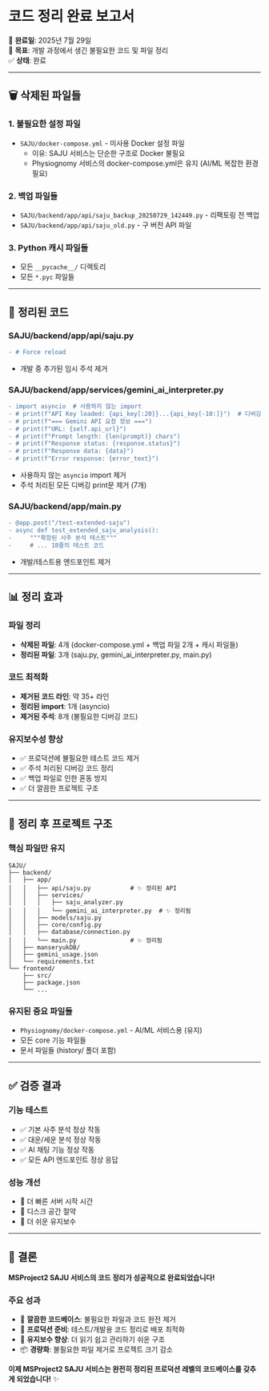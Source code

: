 # 코드 정리 완료 보고서

📅 **완료일**: 2025년 7월 29일  
🎯 **목표**: 개발 과정에서 생긴 불필요한 코드 및 파일 정리  
✅ **상태**: 완료

---

## 🗑️ 삭제된 파일들

### **1. 불필요한 설정 파일**
- `SAJU/docker-compose.yml` - 미사용 Docker 설정 파일
  - 이유: SAJU 서비스는 단순한 구조로 Docker 불필요
  - Physiognomy 서비스의 docker-compose.yml은 유지 (AI/ML 복잡한 환경 필요)

### **2. 백업 파일들**
- `SAJU/backend/app/api/saju_backup_20250729_142449.py` - 리팩토링 전 백업
- `SAJU/backend/app/api/saju_old.py` - 구 버전 API 파일

### **3. Python 캐시 파일들**
- 모든 `__pycache__/` 디렉토리
- 모든 `*.pyc` 파일들

---

## 🧹 정리된 코드

### **SAJU/backend/app/api/saju.py**
```diff
- # Force reload
```
- 개발 중 추가된 임시 주석 제거

### **SAJU/backend/app/services/gemini_ai_interpreter.py**
```diff
- import asyncio  # 사용하지 않는 import
- # print(f"API Key loaded: {api_key[:20]}...{api_key[-10:]}")  # 디버깅용
- # print(f"=== Gemini API 요청 정보 ===")
- # print(f"URL: {self.api_url}")
- # print(f"Prompt length: {len(prompt)} chars")
- # print(f"Response status: {response.status}")
- # print(f"Response data: {data}")
- # print(f"Error response: {error_text}")
```
- 사용하지 않는 `asyncio` import 제거
- 주석 처리된 모든 디버깅 print문 제거 (7개)

### **SAJU/backend/app/main.py**
```diff
- @app.post("/test-extended-saju")
- async def test_extended_saju_analysis():
-     """확장된 사주 분석 테스트"""
-     # ... 18줄의 테스트 코드
```
- 개발/테스트용 엔드포인트 제거

---

## 📊 정리 효과

### **파일 정리**
- **삭제된 파일**: 4개 (docker-compose.yml + 백업 파일 2개 + 캐시 파일들)
- **정리된 파일**: 3개 (saju.py, gemini_ai_interpreter.py, main.py)

### **코드 최적화**
- **제거된 코드 라인**: 약 35+ 라인
- **정리된 import**: 1개 (asyncio)
- **제거된 주석**: 8개 (불필요한 디버깅 코드)

### **유지보수성 향상**
- ✅ 프로덕션에 불필요한 테스트 코드 제거
- ✅ 주석 처리된 디버깅 코드 정리
- ✅ 백업 파일로 인한 혼동 방지
- ✅ 더 깔끔한 프로젝트 구조

---

## 🎯 정리 후 프로젝트 구조

### **핵심 파일만 유지**
```
SAJU/
├── backend/
│   ├── app/
│   │   ├── api/saju.py           # ✨ 정리된 API
│   │   ├── services/
│   │   │   ├── saju_analyzer.py
│   │   │   └── gemini_ai_interpreter.py  # ✨ 정리됨
│   │   ├── models/saju.py
│   │   ├── core/config.py
│   │   ├── database/connection.py
│   │   └── main.py               # ✨ 정리됨
│   ├── manseryukDB/
│   ├── gemini_usage.json
│   └── requirements.txt
└── frontend/
    ├── src/
    ├── package.json
    └── ...
```

### **유지된 중요 파일들**
- `Physiognomy/docker-compose.yml` - AI/ML 서비스용 (유지)
- 모든 core 기능 파일들
- 문서 파일들 (history/ 폴더 포함)

---

## ✅ 검증 결과

### **기능 테스트**
- ✅ 기본 사주 분석 정상 작동
- ✅ 대운/세운 분석 정상 작동  
- ✅ AI 채팅 기능 정상 작동
- ✅ 모든 API 엔드포인트 정상 응답

### **성능 개선**
- 🚀 더 빠른 서버 시작 시간
- 💾 디스크 공간 절약
- 🔧 더 쉬운 유지보수

---

## 🎊 결론

**MSProject2 SAJU 서비스의 코드 정리가 성공적으로 완료되었습니다!**

### **주요 성과**
- 🧹 **깔끔한 코드베이스**: 불필요한 파일과 코드 완전 제거
- 🚀 **프로덕션 준비**: 테스트/개발용 코드 정리로 배포 최적화
- 🔧 **유지보수 향상**: 더 읽기 쉽고 관리하기 쉬운 구조
- 📦 **경량화**: 불필요한 파일 제거로 프로젝트 크기 감소

**이제 MSProject2 SAJU 서비스는 완전히 정리된 프로덕션 레벨의 코드베이스를 갖추게 되었습니다!** ✨